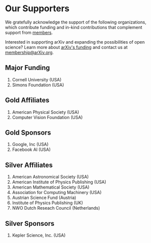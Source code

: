 # Our Supporters

We gratefully acknowledge the support of the following organizations, which contribute funding and in-kind contributions that complement support from [members](members).

Interested in supporting arXiv and expanding the possibilities of open science? Learn more about [arXiv's funding](funding) and contact us at membership@arXiv.org.

<div class="mkd-ordered-list-blocks" markdown="1">

## Major Funding
1. Cornell University (USA)
1. Simons Foundation (USA)

## Gold Affiliates
1. American Physical Society (USA)
1. Computer Vision Foundation (USA)

## Gold Sponsors
1. Google, Inc (USA)
1. Facebook AI (USA)

## Silver Affiliates

1. American Astronomical Society (USA)
1. American Institute of Physics Publishing (USA)
1. American Mathematical Society (USA)
1. Association for Computing Machinery (USA)
1. Austrian Science Fund (Austria)
1. Institute of Physics Publishing (UK)
1. NWO Dutch Reseach Council (Netherlands)

## Silver Sponsors
1. Kepler Science, Inc. (USA)

</div>

